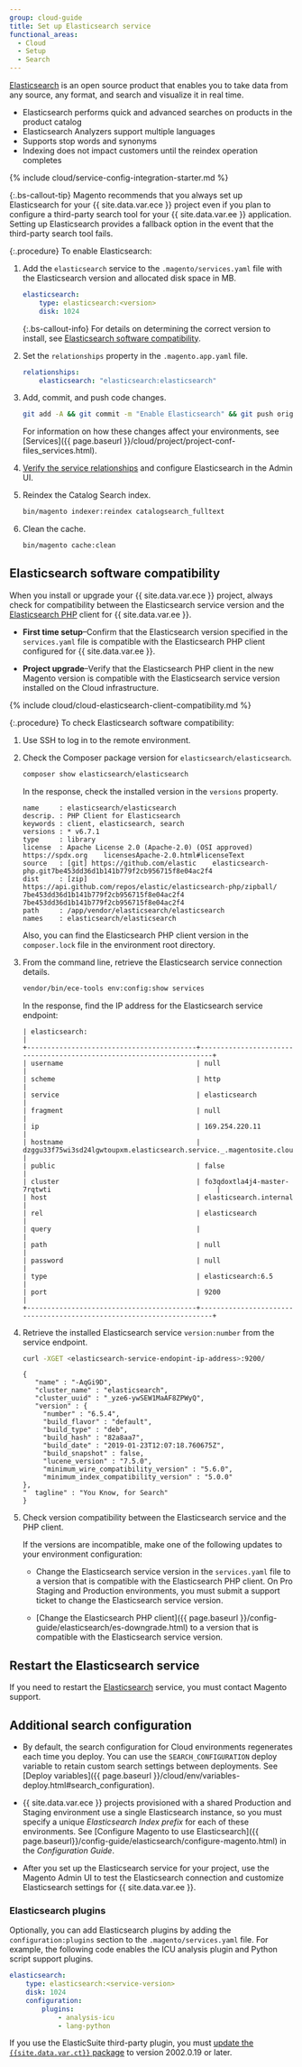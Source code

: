 ```yaml
---
group: cloud-guide
title: Set up Elasticsearch service
functional_areas:
  - Cloud
  - Setup
  - Search
---
```


[Elasticsearch](https://www.elastic.co) is an open source product that enables you to take data from any source, any format, and search and visualize it in real time.

-  Elasticsearch performs quick and advanced searches on products in the product catalog
-  Elasticsearch Analyzers support multiple languages
-  Supports stop words and synonyms
-  Indexing does not impact customers until the reindex operation completes

{% include cloud/service-config-integration-starter.md %}

{:.bs-callout-tip}
Magento recommends that you always set up Elasticsearch for your {{ site.data.var.ece }} project even if you plan to configure a third-party search tool for your {{ site.data.var.ee }} application. Setting up Elasticsearch provides a fallback option in the event that the third-party search tool fails.

{:.procedure}
To enable Elasticsearch:

1. Add the `elasticsearch` service to the `.magento/services.yaml` file with the Elasticsearch version and allocated disk space in MB.

   ```yaml
   elasticsearch:
       type: elasticsearch:<version>
       disk: 1024
   ```

   {:.bs-callout-info}
   For details on determining the correct version to install, see [Elasticsearch software compatibility](#elasticsearch-software-compatibility).

1. Set the `relationships` property in the `.magento.app.yaml` file.

   ```yaml
   relationships:
       elasticsearch: "elasticsearch:elasticsearch"
   ```

1. Add, commit, and push code changes.

   ```bash
   git add -A && git commit -m "Enable Elasticsearch" && git push origin <branch-name>
   ```

   For information on how these changes affect your environments, see [Services]({{   page.baseurl }}/cloud/project/project-conf-files_services.html).

1. [Verify the service relationships]({{page.baseurl}}/cloud/project/project-conf-files_services.html#service-relationships) and configure Elasticsearch in the Admin UI.

1. Reindex the Catalog Search index.

   ```bash
   bin/magento indexer:reindex catalogsearch_fulltext
   ```

1. Clean the cache.

   ```bash
   bin/magento cache:clean
   ```

## Elasticsearch software compatibility

When you install or upgrade your {{ site.data.var.ece }} project, always check for compatibility between the Elasticsearch service version and the [Elasticsearch PHP](https://github.com/elastic/elasticsearch-php) client for {{ site.data.var.ee }}.

-  **First time setup**–Confirm that the Elasticsearch version specified in the `services.yaml` file is compatible with the Elasticsearch PHP client configured for {{ site.data.var.ee }}.

-  **Project upgrade**–Verify that the Elasticsearch PHP client in the new Magento version is compatible with the Elasticsearch service version installed on the Cloud infrastructure.

{% include cloud/cloud-elasticsearch-client-compatibility.md %}

{:.procedure}
To check Elasticsearch software compatibility:

1. Use SSH to log in to the remote environment.

1. Check the Composer package version for `elasticsearch/elasticsearch`.

   ```bash
   composer show elasticsearch/elasticsearch
   ```

   In the response, check the installed version in the `versions` property.

   ```terminal
   name     : elasticsearch/elasticsearch
   descrip. : PHP Client for Elasticsearch
   keywords : client, elasticsearch, search
   versions : * v6.7.1
   type     : library
   license  : Apache License 2.0 (Apache-2.0) (OSI approved) https://spdx.org    licensesApache-2.0.html#licenseText
   source   : [git] https://github.com/elastic    elasticsearch-php.git7be453dd36d1b141b779f2cb956715f8e04ac2f4
   dist     : [zip] https://api.github.com/repos/elastic/elasticsearch-php/zipball/     7be453dd36d1b141b779f2cb956715f8e04ac2f4 7be453dd36d1b141b779f2cb956715f8e04ac2f4
   path     : /app/vendor/elasticsearch/elasticsearch
   names    : elasticsearch/elasticsearch
   ```

   Also, you can find the Elasticsearch PHP client version in the  `composer.lock` file in the environment root directory.

1. From the command line, retrieve the Elasticsearch service connection details.

   ```bash
   vendor/bin/ece-tools env:config:show services
   ```
   
   In the response, find the IP address for the Elasticsearch service endpoint:

   ```terminal
   | elasticsearch:                                                                                                  |
   +------------------------------------------+----------------------------------------------------------------------+
   | username                                 | null                                                                 |
   | scheme                                   | http                                                                 |
   | service                                  | elasticsearch                                                        |
   | fragment                                 | null                                                                 |
   | ip                                       | 169.254.220.11                                                       |
   | hostname                                 | dzggu33f75wi3sd24lgwtoupxm.elasticsearch.service._.magentosite.cloud |
   | public                                   | false                                                                |
   | cluster                                  | fo3qdoxtla4j4-master-7rqtwti                                         |
   | host                                     | elasticsearch.internal                                               |
   | rel                                      | elasticsearch                                                        |
   | query                                    |                                                                      |
   | path                                     | null                                                                 |
   | password                                 | null                                                                 |
   | type                                     | elasticsearch:6.5                                                    |
   | port                                     | 9200                                                                 |
   +------------------------------------------+----------------------------------------------------------------------+
   ```

1. Retrieve the installed Elasticsearch service `version:number` from the service endpoint.

   ```bash
   curl -XGET <elasticsearch-service-endopint-ip-address>:9200/
   ```

   ```terminal
   {
      "name" : "-AqGi9D",
      "cluster_name" : "elasticsearch",
      "cluster_uuid" : "_yze6-ywSEW1MaAF8ZPWyQ",
      "version" : {
        "number" : "6.5.4",
        "build_flavor" : "default",
        "build_type" : "deb",
        "build_hash" : "82a8aa7",
        "build_date" : "2019-01-23T12:07:18.760675Z",
        "build_snapshot" : false,
        "lucene_version" : "7.5.0",
        "minimum_wire_compatibility_version" : "5.6.0",
        "minimum_index_compatibility_version" : "5.0.0"
   },
   "  tagline" : "You Know, for Search"
   }
   ```

1. Check version compatibility between the Elasticsearch service and the PHP client.

   If the versions are incompatible, make one of the following updates to your environment configuration:

   -  Change the Elasticsearch service version in the `services.yaml` file to a version that is compatible with the Elasticsearch PHP client. On Pro Staging and Production environments, you must submit a support ticket to change the Elasticsearch service version.

   -  [Change the Elasticsearch PHP client]({{ page.baseurl }}/config-guide/elasticsearch/es-downgrade.html) to a version that is compatible with the Elasticsearch service version.

## Restart the Elasticsearch service

If you need to restart the [Elasticsearch](https://www.elastic.co) service, you must contact Magento support.

## Additional search configuration

-  By default, the search configuration for Cloud environments regenerates each time you deploy. You can use the `SEARCH_CONFIGURATION` deploy variable to retain custom search settings between deployments. See [Deploy variables]({{ page.baseurl }}/cloud/env/variables-deploy.html#search_configuration).

-  {{ site.data.var.ece }} projects provisioned with a shared Production and Staging environment use a single Elasticsearch instance, so you must specify a unique _Elasticsearch Index prefix_ for each of these environments. See [Configure Magento to use Elasticsearch]({{ page.baseurl}}/config-guide/elasticsearch/configure-magento.html) in the _Configuration Guide_.

-  After you set up the Elasticsearch service for your project, use the Magento Admin UI to test the Elasticsearch connection and customize Elasticsearch settings for {{ site.data.var.ee }}.

### Elasticsearch plugins

Optionally, you can add Elasticsearch plugins by adding the `configuration:plugins` section to the `.magento/services.yaml` file. For example, the following code enables the ICU analysis plugin and Python script support plugins.

```yaml
elasticsearch:
    type: elasticsearch:<service-version>
    disk: 1024
    configuration:
        plugins:
            - analysis-icu
            - lang-python
```

If you use the ElasticSuite third-party plugin, you must [update the `{{site.data.var.ct}}` package]({{page.baseurl}}/cloud/project/ece-tools-update.html) to version 2002.0.19 or later.
